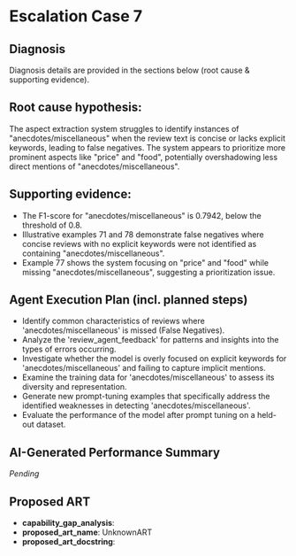 # Escalation Case 7

## Diagnosis

Diagnosis details are provided in the sections below (root cause & supporting evidence).


## Root cause hypothesis:

The aspect extraction system struggles to identify instances of "anecdotes/miscellaneous" when the review text is concise or lacks explicit keywords, leading to false negatives. The system appears to prioritize more prominent aspects like "price" and "food", potentially overshadowing less direct mentions of "anecdotes/miscellaneous".


## Supporting evidence:

- The F1-score for "anecdotes/miscellaneous" is 0.7942, below the threshold of 0.8.
- Illustrative examples 71 and 78 demonstrate false negatives where concise reviews with no explicit keywords were not identified as containing "anecdotes/miscellaneous".
- Example 77 shows the system focusing on "price" and "food" while missing "anecdotes/miscellaneous", suggesting a prioritization issue.


## Agent Execution Plan (incl. planned steps)

- Identify common characteristics of reviews where 'anecdotes/miscellaneous' is missed (False Negatives).
- Analyze the 'review_agent_feedback' for patterns and insights into the types of errors occurring.
- Investigate whether the model is overly focused on explicit keywords for 'anecdotes/miscellaneous' and failing to capture implicit mentions.
- Examine the training data for 'anecdotes/miscellaneous' to assess its diversity and representation.
- Generate new prompt-tuning examples that specifically address the identified weaknesses in detecting 'anecdotes/miscellaneous'.
- Evaluate the performance of the model after prompt tuning on a held-out dataset.


## AI-Generated Performance Summary

*Pending*


## Proposed ART

- **capability_gap_analysis**: 
- **proposed_art_name**: UnknownART
- **proposed_art_docstring**: 
